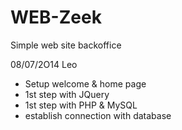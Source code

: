 WEB-Zeek
========

Simple web site backoffice

08/07/2O14 Leo
 * Setup welcome & home page
 * 1st step with JQuery
 * 1st step with PHP & MySQL
 * establish connection with database